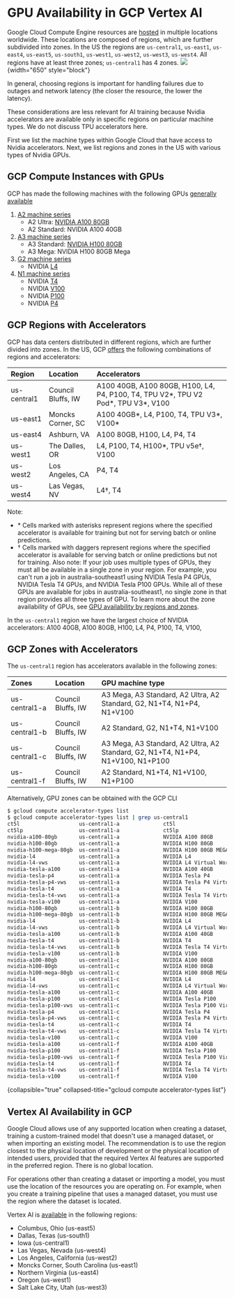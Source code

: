 # GPU Availability in GCP Vertex AI

Google Cloud Compute Engine resources are 
[hosted](https://cloud.google.com/compute/docs/regions-zones) 
in multiple locations worldwide. These locations are composed of regions, 
which are further subdivided into zones. In the US the regions are
`us-central1`, `us-east1`, `us-east4`, `us-east5`, `us-south1`, `us-west1`, 
`us-west2`, `us-west3`, `us-west4`.
All regions have at least three zones; `us-central1` has 4 zones.
![](gcp_regions.png){width="650" style="block"}

In general, choosing regions is important for handling failures
due to outages and network latency (the closer the resource, the lower the latency). 

These considerations are less relevant for AI training because
Nvidia accelerators are available only in specific regions on particular machine types. 
We do not discuss TPU accelerators here.

First we list the machine types within Google Cloud that have access 
to Nvidia accelerators. Next, we list regions
and zones in the US with various types of Nvidia GPUs.

## GCP Compute Instances with GPUs

GCP has made the following machines with the following GPUs 
[generally available](https://cloud.google.com/compute/docs/gpus#gpus_for_compute_workloads)

1. [A2 machine series](https://cloud.google.com/compute/docs/gpus#a100-gpus)
    * A2 Ultra: [NVIDIA A100 80GB](https://www.nvidia.com/en-us/data-center/a100/)
    * A2 Standard: NVIDIA A100 40GB
2. [A3 machine series](https://cloud.google.com/compute/docs/gpus#h100-gpus)
    * A3 Standard: [NVIDIA H100 80GB](https://www.nvidia.com/en-us/data-center/h100)
    * A3 Mega: NVIDIA H100 80GB Mega
3. [G2 machine series](https://cloud.google.com/compute/docs/gpus#l4-gpus)
    * NVIDIA [L4](https://www.nvidia.com/en-us/data-center/l4)
4. [N1 machine series](https://cloud.google.com/compute/docs/gpus#n1-gpus)
    * NVIDIA [T4](https://resources.nvidia.com/en-us-gpu-resources/t4-tensor-core-datas)
    * NVIDIA [V100](https://www.nvidia.com/en-us/data-center/v100)
    * NVIDIA [P100](https://www.nvidia.com/en-us/data-center/tesla-p100)
    * NVIDIA [P4](https://images.nvidia.com/content/pdf/tesla/184457-Tesla-P4-Datasheet-NV-Final-Letter-Web.pdf)


## GCP Regions with Accelerators

GCP has data centers distributed in different regions, which are further divided into zones.
In the US, GCP 
[offers](https://cloud.google.com/vertex-ai/docs/general/locations#accelerators) 
the following combinations of regions and accelerators:

| Region    | Location             | Accelerators                                                                     |
|:----------|:---------------------|:---------------------------------------------------------------------------------|
| us-central1| Council Bluffs, IW   | A100 40GB, A100 80GB, H100, L4, P4, P100, T4, TPU V2*, TPU V2 Pod*, TPU V3*, V100|
|us-east1| Moncks Corner, SC    | A100 40GB*, L4, P100, T4, TPU V3*, V100* |                                        
|us-east4| Ashburn, VA          | A100 80GB, H100, L4, P4, T4                                                      |
|us-west1| The Dalles, OR       |	L4, P100, T4, H100*, TPU v5e†, V100 |
|us-west2| Los Angeles, CA | P4, T4 |
|us-west4|Las Vegas, NV | L4†, T4|
Note:
* \* Cells marked with asterisks represent regions where the specified accelerator
is available for training but not for serving batch or online predictions.
* † Cells marked with daggers represent regions where the specified accelerator
is available for serving batch or online predictions but not for training.
Also note:
If your job uses multiple types of GPUs, they must all be available in a single
zone in your region. For example, you can't run a job in australia-southeast1
using NVIDIA Tesla P4 GPUs, NVIDIA Tesla T4 GPUs, and NVIDIA Tesla P100 GPUs.
While all of these GPUs are available for jobs in australia-southeast1, no single
zone in that region provides all three types of GPU. To learn more about the zone
availability of GPUs, see 
[GPU availability by regions and zones](https://cloud.google.com/compute/docs/gpus/gpu-regions-zones#view-using-table).

In the `us-central1` region we have the largest choice of NVIDIA accelerators: 
A100 40GB, A100 80GB, H100, L4, P4, P100, T4, V100,

## GCP Zones with Accelerators

The `us-central1` region has accelerators available in the following zones:

| Zones | Location           | GPU machine type               | 
| :-----|:-------------------|:-------------------------------|
|us-central1-a | Council Bluffs, IW | A3 Mega, A3 Standard, A2 Ultra, A2 Standard, G2, N1+T4, N1+P4, N1+V100 |
|us-central1-b| Council Bluffs, IW | A2 Standard, G2, N1+T4, N1+V100|
|us-central1-c| Council Bluffs, IW | A3 Mega, A3 Standard, A2 Ultra, A2 Standard, G2, N1+T4, N1+P4, N1+V100, N1+P100|
|us-central1-f| Council Bluffs, IW | A2 Standard, N1+T4, N1+V100, N1+P100 |

Alternatively, GPU zones can be obtained with the GCP CLI
```bash
$ gcloud compute accelerator-types list
$ gcloud compute accelerator-types list | grep us-central1
ct5l                   us-central1-a              ct5l
ct5lp                  us-central1-a              ct5lp
nvidia-a100-80gb       us-central1-a              NVIDIA A100 80GB
nvidia-h100-80gb       us-central1-a              NVIDIA H100 80GB
nvidia-h100-mega-80gb  us-central1-a              NVIDIA H100 80GB MEGA
nvidia-l4              us-central1-a              NVIDIA L4
nvidia-l4-vws          us-central1-a              NVIDIA L4 Virtual Workstation
nvidia-tesla-a100      us-central1-a              NVIDIA A100 40GB
nvidia-tesla-p4        us-central1-a              NVIDIA Tesla P4
nvidia-tesla-p4-vws    us-central1-a              NVIDIA Tesla P4 Virtual Workstation
nvidia-tesla-t4        us-central1-a              NVIDIA T4
nvidia-tesla-t4-vws    us-central1-a              NVIDIA Tesla T4 Virtual Workstation
nvidia-tesla-v100      us-central1-a              NVIDIA V100
nvidia-h100-80gb       us-central1-b              NVIDIA H100 80GB
nvidia-h100-mega-80gb  us-central1-b              NVIDIA H100 80GB MEGA
nvidia-l4              us-central1-b              NVIDIA L4
nvidia-l4-vws          us-central1-b              NVIDIA L4 Virtual Workstation
nvidia-tesla-a100      us-central1-b              NVIDIA A100 40GB
nvidia-tesla-t4        us-central1-b              NVIDIA T4
nvidia-tesla-t4-vws    us-central1-b              NVIDIA Tesla T4 Virtual Workstation
nvidia-tesla-v100      us-central1-b              NVIDIA V100
nvidia-a100-80gb       us-central1-c              NVIDIA A100 80GB
nvidia-h100-80gb       us-central1-c              NVIDIA H100 80GB
nvidia-h100-mega-80gb  us-central1-c              NVIDIA H100 80GB MEGA
nvidia-l4              us-central1-c              NVIDIA L4
nvidia-l4-vws          us-central1-c              NVIDIA L4 Virtual Workstation
nvidia-tesla-a100      us-central1-c              NVIDIA A100 40GB
nvidia-tesla-p100      us-central1-c              NVIDIA Tesla P100
nvidia-tesla-p100-vws  us-central1-c              NVIDIA Tesla P100 Virtual Workstation
nvidia-tesla-p4        us-central1-c              NVIDIA Tesla P4
nvidia-tesla-p4-vws    us-central1-c              NVIDIA Tesla P4 Virtual Workstation
nvidia-tesla-t4        us-central1-c              NVIDIA T4
nvidia-tesla-t4-vws    us-central1-c              NVIDIA Tesla T4 Virtual Workstation
nvidia-tesla-v100      us-central1-c              NVIDIA V100
nvidia-tesla-a100      us-central1-f              NVIDIA A100 40GB
nvidia-tesla-p100      us-central1-f              NVIDIA Tesla P100
nvidia-tesla-p100-vws  us-central1-f              NVIDIA Tesla P100 Virtual Workstation
nvidia-tesla-t4        us-central1-f              NVIDIA T4
nvidia-tesla-t4-vws    us-central1-f              NVIDIA Tesla T4 Virtual Workstation
nvidia-tesla-v100      us-central1-f              NVIDIA V100
```
{collapsible="true" collapsed-title="gcloud compute accelerator-types list"}

## Vertex AI Availability in GCP

Google Cloud allows use of any supported location when creating a dataset, 
training a custom-trained model that doesn't use a managed dataset, 
or when importing an existing model. 
The recommendation is to use the region closest to the 
physical location of development or the physical location of intended users, 
provided that the required Vertex AI features are supported in the preferred
region. There is no global location.

For operations other than creating a dataset or importing a model, 
you must use the location of the resources you are operating on. 
For example, when you create a training pipeline that uses a managed dataset, 
you must use the region where the dataset is located.

Vertex AI is 
[available](https://cloud.google.com/vertex-ai/docs/general/locations#available-regions) 
in the following regions:
- Columbus, Ohio (us-east5)
- Dallas, Texas (us-south1)
- Iowa (us-central1)
- Las Vegas, Nevada (us-west4)
- Los Angeles, California (us-west2)
- Moncks Corner, South Carolina (us-east1)
- Northern Virginia (us-east4)
- Oregon (us-west1)
- Salt Lake City, Utah (us-west3)

<seealso>
    <!--Provide links to related how-to guides, overviews, and tutorials.-->
</seealso>